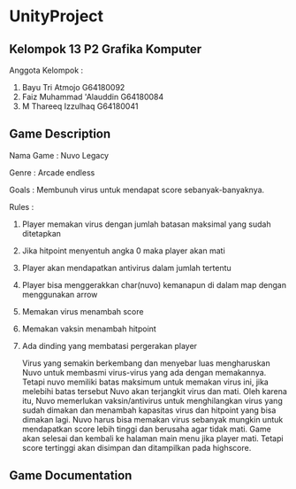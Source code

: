 # UnityProject
## Kelompok 13 P2 Grafika Komputer

Anggota Kelompok : 
1. Bayu Tri Atmojo	        G64180092
2. Faiz Muhammad 'Alauddin	G64180084
3. M Thareeq Izzulhaq	      G64180041

## Game Description

Nama Game : Nuvo Legacy

Genre   : Arcade endless

Goals	: Membunuh virus untuk mendapat score sebanyak-banyaknya. 

Rules	: 
1. Player memakan virus dengan jumlah batasan maksimal yang sudah ditetapkan
2. Jika hitpoint menyentuh angka 0 maka player akan mati
3. Player akan mendapatkan antivirus dalam jumlah tertentu 
4. Player bisa menggerakkan char(nuvo) kemanapun di dalam map dengan menggunakan arrow 
5. Memakan virus menambah score
6. Memakan vaksin menambah hitpoint
7. Ada dinding yang membatasi pergerakan player

    Virus yang semakin berkembang dan menyebar luas mengharuskan Nuvo untuk membasmi virus-virus yang ada dengan memakannya. Tetapi nuvo memiliki batas maksimum untuk memakan virus ini, jika melebihi batas tersebut Nuvo akan terjangkit virus dan mati. Oleh karena itu, Nuvo memerlukan vaksin/antivirus untuk menghilangkan virus yang sudah dimakan dan menambah kapasitas virus dan hitpoint yang bisa dimakan lagi. Nuvo harus bisa memakan virus sebanyak mungkin untuk mendapatkan score lebih tinggi dan berusaha agar tidak mati. Game akan selesai dan kembali ke halaman main menu jika player mati. Tetapi score tertinggi akan disimpan dan ditampilkan pada highscore.

## Game Documentation

